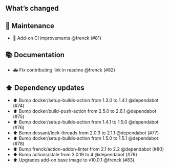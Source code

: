 ## What’s changed

## 🧰 Maintenance

- 🚀 Add-on CI improvements @frenck (#81)

## 📚 Documentation

- 🚑 Fix contributing link in readme @frenck (#82)

## ⬆️ Dependency updates

- ⬆️ Bump docker/setup-buildx-action from 1.3.0 to 1.4.1 @dependabot (#74)
- ⬆️ Bump docker/build-push-action from 2.5.0 to 2.6.1 @dependabot (#75)
- ⬆️ Bump docker/setup-buildx-action from 1.4.1 to 1.5.0 @dependabot (#76)
- ⬆️ Bump dessant/lock-threads from 2.0.3 to 2.1.1 @dependabot (#77)
- ⬆️ Bump docker/setup-buildx-action from 1.5.0 to 1.5.1 @dependabot (#78)
- ⬆️ Bump frenck/action-addon-linter from 2.1 to 2.2 @dependabot (#80)
- ⬆️ Bump actions/stale from 3.0.19 to 4 @dependabot (#79)
- ⬆️ Upgrades add-on base image to v10.0.1 @frenck (#83)
